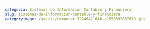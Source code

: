 ```yaml
---
categoria: Sistemas de Información Contable y Financiera
slug: sistemas-de-informacion-contable-y-financiera
categoryimage: /assets/computer-3224642_640-e1558692037870.jpg
---
```

